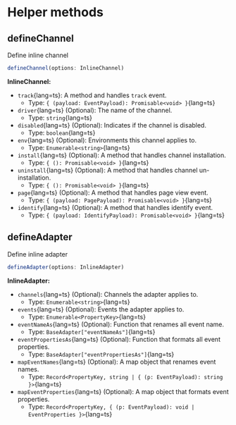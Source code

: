 # Helper methods

## **defineChannel**

Define inline channel

```ts
defineChannel(options: InlineChannel)
```

**InlineChannel:**

- `track`{lang=ts}: A method and handles `track` event.
  - Type: `{ (payload: EventPayload): Promisable<void> }`{lang=ts}
- `driver`{lang=ts} (Optional): The name of the channel.
  - Type: `string`{lang=ts}
- `disabled`{lang=ts} (Optional): Indicates if the channel is disabled.
  - Type: `boolean`{lang=ts}
- `env`{lang=ts} (Optional): Environments this channel applies to.
  - Type: `Enumerable<string>`{lang=ts}
- `install`{lang=ts} (Optional): A method that handles channel installation.
  - Type: `{ (): Promisable<void> }`{lang=ts}
- `uninstall`{lang=ts} (Optional): A method that handles channel un-installation.
  - Type: `{ (): Promisable<void> }`{lang=ts}
- `page`{lang=ts} (Optional): A method that handles page view event.
  - Type: `{ (payload: PagePayload): Promisable<void> }`{lang=ts}
- `identify`{lang=ts} (Optional): A method that handles identify event.
  - Type: `{ (payload: IdentifyPayload): Promisable<void> }`{lang=ts}

## **defineAdapter**

Define inline adapter

```ts
defineAdapter(options: InlineAdapter)
```

**InlineAdapter:**

- `channels`{lang=ts} (Optional): Channels the adapter applies to.
  - Type: `Enumerable<string>`{lang=ts}
- `events`{lang=ts} (Optional): Events the adapter applies to.
  - Type: `Enumerable<PropertyKey>`{lang=ts}
- `eventNameAs`{lang=ts} (Optional): Function that renames all event name.
  - Type: `BaseAdapter["eventNameAs"]`{lang=ts}
- `eventPropertiesAs`{lang=ts} (Optional): Function that formats all event properties.
  - Type: `BaseAdapter["eventPropertiesAs"]`{lang=ts}
- `mapEventNames`{lang=ts} (Optional): A map object that renames event names.
  - Type: `Record<PropertyKey, string | { (p: EventPayload): string }>`{lang=ts}
- `mapEventProperties`{lang=ts} (Optional): A map object that formats event properties.
  - Type: `Record<PropertyKey, { (p: EventPayload): void | EventProperties }>`{lang=ts}
